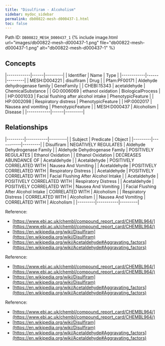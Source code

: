 ```yaml
---
title: "Disulfiram - Alcoholism"
sidebar: mydoc_sidebar
permalink: db00822-mesh-d000437-1.html
toc: false 
---
```



Path ID: `DB00822_MESH_D000437_1`
{% include image.html url="images/db00822-mesh-d000437-1.png" file="db00822-mesh-d000437-1.png" alt="db00822-mesh-d000437-1" %}

## Concepts

|------------|------|---------|
| Identifier | Name | Type    |
|------------|------|---------|
| MESH:D004221 | disulfiram | Drug |
| Pfam:PF00171 | Aldehyde dehydrogenase family | GeneFamily |
| CHEBI:15343 | acetaldehyde | ChemicalSubstance |
| GO:0006069 | ethanol oxidation | BiologicalProcess |
| HP:0001033 | Facial flushing after alcohol intake | PhenotypicFeature |
| HP:0002098 | Respiratory distress | PhenotypicFeature |
| HP:0002017 | Nausea and vomiting | PhenotypicFeature |
| MESH:D000437 | Alcoholism | Disease |
|------------|------|---------|

## Relationships

|---------|-----------|---------|
| Subject | Predicate | Object  |
|---------|-----------|---------|
| Disulfiram | NEGATIVELY REGULATES | Aldehyde Dehydrogenase Family |
| Aldehyde Dehydrogenase Family | POSITIVELY REGULATES | Ethanol Oxidation |
| Ethanol Oxidation | DECREASES ABUNDANCE OF | Acetaldehyde |
| Acetaldehyde | POSITIVELY CORRELATED WITH | Nausea And Vomiting |
| Acetaldehyde | POSITIVELY CORRELATED WITH | Respiratory Distress |
| Acetaldehyde | POSITIVELY CORRELATED WITH | Facial Flushing After Alcohol Intake |
| Acetaldehyde | POSITIVELY CORRELATED WITH | Respiratory Distress |
| Acetaldehyde | POSITIVELY CORRELATED WITH | Nausea And Vomiting |
| Facial Flushing After Alcohol Intake | CORRELATED WITH | Alcoholism |
| Respiratory Distress | CORRELATED WITH | Alcoholism |
| Nausea And Vomiting | CORRELATED WITH | Alcoholism |
|---------|-----------|---------|

Reference: 
  - [https://www.ebi.ac.uk/chembl/compound_report_card/CHEMBL964/](https://www.ebi.ac.uk/chembl/compound_report_card/CHEMBL964/)
  - [https://en.wikipedia.org/wiki/Disulfiram](https://en.wikipedia.org/wiki/Disulfiram)
  - [https://en.wikipedia.org/wiki/Acetaldehyde#Aggravating_factors](https://en.wikipedia.org/wiki/Acetaldehyde#Aggravating_factors)

Reference: 
  - [https://www.ebi.ac.uk/chembl/compound_report_card/CHEMBL964/](https://www.ebi.ac.uk/chembl/compound_report_card/CHEMBL964/)
  - [https://en.wikipedia.org/wiki/Disulfiram](https://en.wikipedia.org/wiki/Disulfiram)
  - [https://en.wikipedia.org/wiki/Acetaldehyde#Aggravating_factors](https://en.wikipedia.org/wiki/Acetaldehyde#Aggravating_factors)

Reference: 
  - [https://www.ebi.ac.uk/chembl/compound_report_card/CHEMBL964/](https://www.ebi.ac.uk/chembl/compound_report_card/CHEMBL964/)
  - [https://en.wikipedia.org/wiki/Disulfiram](https://en.wikipedia.org/wiki/Disulfiram)
  - [https://en.wikipedia.org/wiki/Acetaldehyde#Aggravating_factors](https://en.wikipedia.org/wiki/Acetaldehyde#Aggravating_factors)
